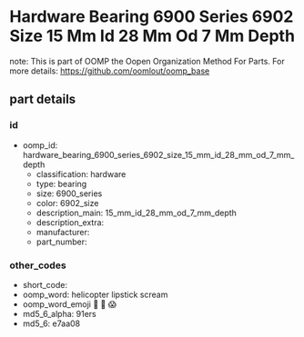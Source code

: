 # Hardware Bearing 6900 Series 6902 Size 15 Mm Id 28 Mm Od 7 Mm Depth  

note: This is part of OOMP the Oopen Organization Method For Parts. For more details: https://github.com/oomlout/oomp_base

##  part details





### id
* oomp_id: hardware_bearing_6900_series_6902_size_15_mm_id_28_mm_od_7_mm_depth
  * classification: hardware
  * type: bearing
  * size: 6900_series
  * color: 6902_size
  * description_main: 15_mm_id_28_mm_od_7_mm_depth
  * description_extra: 
  * manufacturer: 
  * part_number: 

### other_codes
* short_code: 
* oomp_word: helicopter lipstick scream
* oomp_word_emoji :helicopter: :lipstick: :scream:
* md5_6_alpha: 91ers
* md5_6: e7aa08